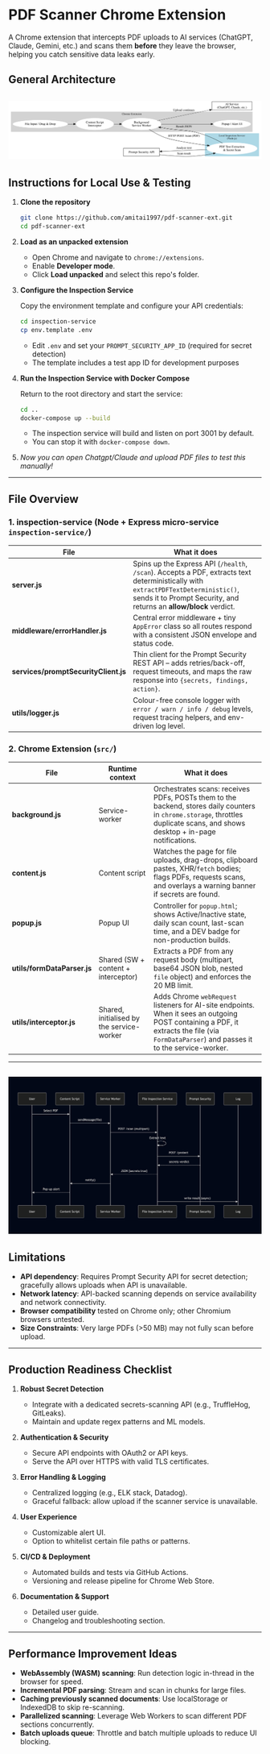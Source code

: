 # PDF Scanner Chrome Extension

A Chrome extension that intercepts PDF uploads to AI services (ChatGPT, Claude, Gemini, etc.) and scans them **before** they leave the browser, helping you catch sensitive data leaks early.

## General Architecture

![General Architecture](public/architecture.svg)
---


## Instructions for Local Use & Testing

1. **Clone the repository**

   ```bash
   git clone https://github.com/amitai1997/pdf-scanner-ext.git
   cd pdf-scanner-ext
   ```

2. **Load as an unpacked extension**

   * Open Chrome and navigate to `chrome://extensions`.
   * Enable **Developer mode**.
   * Click **Load unpacked** and select this repo's folder.

3. **Configure the Inspection Service**

   Copy the environment template and configure your API credentials:

   ```bash
   cd inspection-service
   cp env.template .env
   ```

   * Edit `.env` and set your `PROMPT_SECURITY_APP_ID` (required for secret detection)
   * The template includes a test app ID for development purposes

4. **Run the Inspection Service with Docker Compose**

   Return to the root directory and start the service:

   ```bash
   cd ..
   docker-compose up --build
   ```

   * The inspection service will build and listen on port 3001 by default.
   * You can stop it with `docker-compose down`.

5. *Now you can open Chatgpt/Claude and upload PDF files to test this manually!*

---

## File Overview

### 1. inspection-service (Node + Express micro-service `inspection-service/`)

| File                               | What it does                                                                                                                                                     |
|------------------------------------|------------------------------------------------------------------------------------------------------------------------------------------------------------------|
| **server.js**                      | Spins up the Express API (`/health`, `/scan`). Accepts a PDF, extracts text deterministically with `extractPDFTextDeterministic()`, sends it to Prompt Security, and returns an **allow/block** verdict. |
| **middleware/errorHandler.js**     | Central error middleware + tiny `AppError` class so all routes respond with a consistent JSON envelope and status code.                                            |
| **services/promptSecurityClient.js** | Thin client for the Prompt Security REST API – adds retries/back-off, request timeouts, and maps the raw response into `{secrets, findings, action}`.            |
| **utils/logger.js**                | Colour-free console logger with `error / warn / info / debug` levels, request tracing helpers, and env-driven log level.                                          |

### 2. Chrome Extension (`src/`)

| File                            | Runtime context    | What it does                                                                                                                                               |
|---------------------------------|--------------------|------------------------------------------------------------------------------------------------------------------------------------------------------------|
| **background.js**               | Service-worker     | Orchestrates scans: receives PDFs, POSTs them to the backend, stores daily counters in `chrome.storage`, throttles duplicate scans, and shows desktop + in-page notifications. |
| **content.js**                  | Content script     | Watches the page for file uploads, drag-drops, clipboard pastes, XHR/`fetch` bodies; flags PDFs, requests scans, and overlays a warning banner if secrets are found. |
| **popup.js**                    | Popup UI           | Controller for `popup.html`; shows Active/Inactive state, daily scan count, last-scan time, and a DEV badge for non-production builds.                    |
| **utils/formDataParser.js**     | Shared (SW + content + interceptor) | Extracts a PDF from any request body (multipart, base64 JSON blob, nested `file` object) and enforces the 20 MB limit.                       |
| **utils/interceptor.js**        | Shared, initialised by the service-worker | Adds Chrome `webRequest` listeners for AI-site endpoints. When it sees an outgoing POST containing a PDF, it extracts the file (via `FormDataParser`) and passes it to the service-worker. |

---
![General Architecture](public/sequence_diagram.png)
---

## Limitations

* **API dependency**: Requires Prompt Security API for secret detection; gracefully allows uploads when API is unavailable.
* **Network latency**: API-backed scanning depends on service availability and network connectivity.
* **Browser compatibility** tested on Chrome only; other Chromium browsers untested.
* **Size Constraints**: Very large PDFs (>50 MB) may not fully scan before upload.

---

## Production Readiness Checklist

1. **Robust Secret Detection**

   * Integrate with a dedicated secrets-scanning API (e.g., TruffleHog, GitLeaks).
   * Maintain and update regex patterns and ML models.

2. **Authentication & Security**

   * Secure API endpoints with OAuth2 or API keys.
   * Serve the API over HTTPS with valid TLS certificates.

3. **Error Handling & Logging**

   * Centralized logging (e.g., ELK stack, Datadog).
   * Graceful fallback: allow upload if the scanner service is unavailable.

4. **User Experience**

   * Customizable alert UI.
   * Option to whitelist certain file paths or patterns.

5. **CI/CD & Deployment**

   * Automated builds and tests via GitHub Actions.
   * Versioning and release pipeline for Chrome Web Store.

6. **Documentation & Support**

   * Detailed user guide.
   * Changelog and troubleshooting section.

---

## Performance Improvement Ideas

* **WebAssembly (WASM) scanning**: Run detection logic in-thread in the browser for speed.
* **Incremental PDF parsing**: Stream and scan in chunks for large files.
* **Caching previously scanned documents**: Use localStorage or IndexedDB to skip re-scanning.
* **Parallelized scanning**: Leverage Web Workers to scan different PDF sections concurrently.
* **Batch uploads queue**: Throttle and batch multiple uploads to reduce UI blocking.
